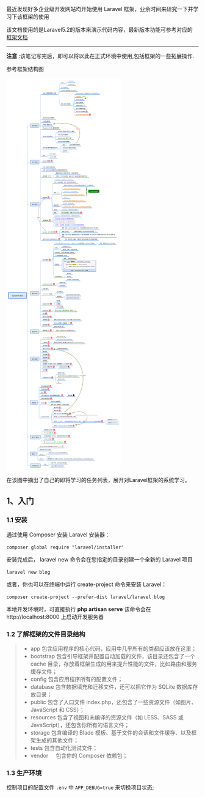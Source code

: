 最近发现好多企业级开发网站均开始使用 Laravel 框架，业余时间来研究一下并学习下该框架的使用

该文档使用的是Laravel5.2的版本来演示代码内容，最新版本功能可参考对应的 [框架文档](https://laravel-china.org/docs/laravel/5.6/installation)

------

**注意** :该笔记写完后，即可以将以此在正式环境中使用,包括框架的一些拓展操作.

参考框架结构图

![laravel5.6](https://github.com/zuoliguang/studyMarks/blob/master/images/laravel5.6.jpg?raw=true)

在该图中摘出了自己的即将学习的任务列表，展开对Laravel框架的系统学习。

## 1、入门
### 1.1 安装
通过使用 Composer 安装 Laravel 安装器：

```composer global require "laravel/installer"```

安装完成后， laravel new 命令会在您指定的目录创建一个全新的 Laravel 项目

```laravel new blog```

或者，你也可以在终端中运行 create-project 命令来安装 Laravel：

```composer create-project --prefer-dist laravel/laravel blog```

本地开发环境时，可直接执行 **php artisan serve** 该命令会在 http://localhost:8000 上启动开发服务器

### 1.2 了解框架的文件目录结构
> *  app        包含应用程序的核心代码，应用中几乎所有的类都应该放在这里；
> *  bootstrap  包含引导框架并配置自动加载的文件，该目录还包含了一个 cache 目录，存放着框架生成的用来提升性能的文件，比如路由和服务缓存文件；
> *  config     包含应用程序所有的配置文件；
> *  database   包含数据填充和迁移文件，还可以把它作为 SQLite 数据库存放目录；
> *  public     包含了入口文件 index.php，还包含了一些资源文件（如图片、JavaScript 和 CSS）；
> *  resources  包含了视图和未编译的资源文件（如 LESS、SASS 或 JavaScript），还包含你所有的语言文件；
> *  storage    包含编译的 Blade 模板、基于文件的会话和文件缓存、以及框架生成的其他文件；
> *  tests      包含自动化测试文件；
> *  vendor     包含你的 Composer 依赖包；

### 1.3 生产环境
控制项目的配置文件 `.env` 中 `APP_DEBUG=true` 来切换项目状态;
